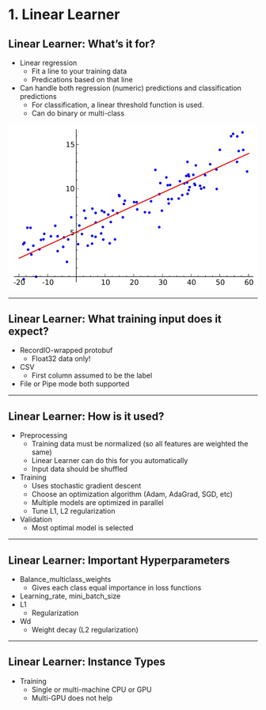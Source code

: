 # 1. Linear Learner

## Linear Learner: What’s it for?

- Linear regression
    - Fit a line to your training data
    - Predications based on that line
- Can handle both regression (numeric) predictions and classification predictions
    - For classification, a linear threshold function is used.
    - Can do binary or multi-class

![1%20Linear%20Learner%201fe5ca6e96d744a2b675c75fae503baa/Untitled.png](1%20Linear%20Learner%201fe5ca6e96d744a2b675c75fae503baa/Untitled.png)

---

## Linear Learner: What training input does it expect?

- RecordIO-wrapped protobuf
    - Float32 data only!
- CSV
    - First column assumed to be the label
- File or Pipe mode both supported

---

## Linear Learner: How is it used?

- Preprocessing
    - Training data must be normalized (so all features are weighted the same)
    - Linear Learner can do this for you automatically
    - Input data should be shuffled
- Training
    - Uses stochastic gradient descent
    - Choose an optimization algorithm (Adam, AdaGrad, SGD, etc)
    - Multiple models are optimized in parallel
    - Tune L1, L2 regularization
- Validation
    - Most optimal model is selected

---

## Linear Learner: Important Hyperparameters

- Balance_multiclass_weights
    - Gives each class equal importance in loss functions
- Learning_rate, mini_batch_size
- L1
    - Regularization
- Wd
    - Weight decay (L2 regularization)

---

## Linear Learner: Instance Types

- Training
    - Single or multi-machine CPU or GPU
    - Multi-GPU does not help